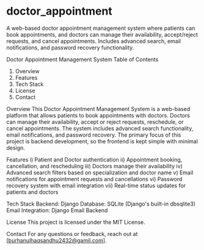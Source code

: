 # doctor_appointment
A web-based doctor appointment management system where patients can book appointments, and doctors can manage their availability, accept/reject requests, and cancel appointments. Includes advanced search, email notifications, and password recovery functionality.

Doctor Appointment Management System
Table of Contents
1) Overview
2) Features
3) Tech Stack
4) License
5) Contact

Overview
This Doctor Appointment Management System is a web-based platform that allows patients to book appointments with doctors. Doctors can manage their availability, accept or reject requests, reschedule, or cancel appointments. The system includes advanced search functionality, email notifications, and password recovery. The primary focus of this project is backend development, so the frontend is kept simple with minimal design.

Features
i)     Patient and Doctor authentication
ii)    Appointment booking, cancellation, and rescheduling
iii)   Doctors manage their availability
iv)    Advanced search filters based on specialization and doctor name
v)     Email notifications for appointment requests and cancellations
vi)    Password recovery system with email integration
vii)   Real-time status updates for patients and doctors

Tech Stack
Backend: Django
Database: SQLite (Django's built-in dbsqlite3)
Email Integration: Django Email Backend

License
This project is licensed under the MIT License.

Contact
For any questions or feedback, reach out at [burhanulhaqsandhu2432@gamil.com].
